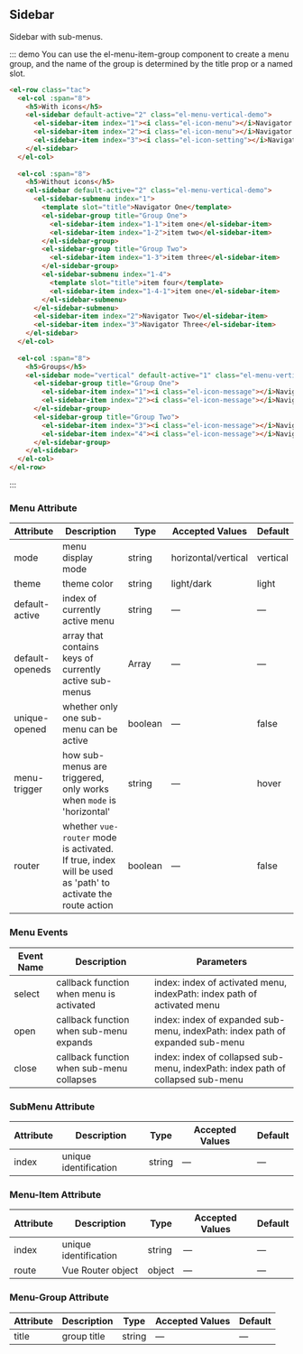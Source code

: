 <style>
  .demo-box.demo-sidebar {
    .el-menu-demo {
      padding-left: 55px;
    }
    .el-menu-vertical-demo {
      width: 210px;
      min-height: 400px;
    }
    .line {
      height: 1px;
      background-color: #e0e6ed;
      margin: 35px -24px;
    }
    h5 {
      font-size: 14px;
      color: #8492a6;
      margin-top: 10px;
    }
    .tac {
      text-align: center;
      
      .el-menu-vertical-demo {
        display: inline-block;
        text-align: left;
      }
    }
  }
</style>


## Sidebar

Sidebar with sub-menus.

::: demo You can use the el-menu-item-group component to create a menu group, and the name of the group is determined by the title prop or a named slot.
```html
<el-row class="tac">
  <el-col :span="8">
    <h5>With icons</h5>
    <el-sidebar default-active="2" class="el-menu-vertical-demo">
      <el-sidebar-item index="1"><i class="el-icon-menu"></i>Navigator One</el-sidebar-item>
      <el-sidebar-item index="2"><i class="el-icon-menu"></i>Navigator Two</el-sidebar-item>
      <el-sidebar-item index="3"><i class="el-icon-setting"></i>Navigator Three</el-sidebar-item>
    </el-sidebar>
  </el-col>
  
  <el-col :span="8">
    <h5>Without icons</h5>
    <el-sidebar default-active="2" class="el-menu-vertical-demo">
      <el-sidebar-submenu index="1">
        <template slot="title">Navigator One</template>
        <el-sidebar-group title="Group One">
          <el-sidebar-item index="1-1">item one</el-sidebar-item>
          <el-sidebar-item index="1-2">item two</el-sidebar-item>
        </el-sidebar-group>
        <el-sidebar-group title="Group Two">
          <el-sidebar-item index="1-3">item three</el-sidebar-item>
        </el-sidebar-group>
        <el-sidebar-submenu index="1-4">
          <template slot="title">item four</template>
          <el-sidebar-item index="1-4-1">item one</el-sidebar-item>
        </el-sidebar-submenu>
      </el-sidebar-submenu>
      <el-sidebar-item index="2">Navigator Two</el-sidebar-item>
      <el-sidebar-item index="3">Navigator Three</el-sidebar-item>
    </el-sidebar>
  </el-col>
  
  <el-col :span="8">
    <h5>Groups</h5>
    <el-sidebar mode="vertical" default-active="1" class="el-menu-vertical-demo">
      <el-sidebar-group title="Group One">
        <el-sidebar-item index="1"><i class="el-icon-message"></i>Navigator One</el-sidebar-item>
        <el-sidebar-item index="2"><i class="el-icon-message"></i>Navigator Two</el-sidebar-item>
      </el-sidebar-group>
      <el-sidebar-group title="Group Two">
        <el-sidebar-item index="3"><i class="el-icon-message"></i>Navigator Three</el-sidebar-item>
        <el-sidebar-item index="4"><i class="el-icon-message"></i>Navigator Four</el-sidebar-item>
      </el-sidebar-group>
    </el-sidebar>
  </el-col>
</el-row>
```
:::



### Menu Attribute
| Attribute      | Description          | Type      | Accepted Values       | Default  |
|---------- |-------- |---------- |-------------  |-------- |
| mode     | menu display mode   | string  |   horizontal/vertical   | vertical |
| theme     | theme color   | string    | light/dark | light |
| default-active | index of currently active menu | string    | — | — |
| default-openeds | array that contains keys of currently active sub-menus  | Array    | — | — |
| unique-opened  |  whether only one sub-menu can be active  | boolean   | — | false   |
| menu-trigger | how sub-menus are triggered, only works when `mode` is 'horizontal' | string    | — | hover |
| router  | whether `vue-router` mode is activated. If true, index will be used as 'path' to activate the route action | boolean   | — | false   |


### Menu Events
| Event Name | Description | Parameters |
|---------- |-------- |---------- |
| select  | callback function when menu is activated | index: index of activated menu, indexPath: index path of activated menu  |
| open  | callback function when sub-menu expands | index: index of expanded sub-menu, indexPath: index path of expanded sub-menu |
| close  | callback function when sub-menu collapses | index: index of collapsed sub-menu, indexPath: index path of collapsed sub-menu |

### SubMenu Attribute
| Attribute      | Description          | Type      | Accepted Values       | Default  |
|---------- |-------- |---------- |-------------  |-------- |
| index     | unique identification   | string  | — | — |

### Menu-Item Attribute
| Attribute      | Description          | Type      | Accepted Values       | Default  |
|---------- |-------- |---------- |-------------  |-------- |
| index     | unique identification   | string  | — | — |
| route     | Vue Router object   | object | — | — |

### Menu-Group Attribute
| Attribute      | Description          | Type      | Accepted Values       | Default  |
|---------- |-------- |---------- |-------------  |-------- |
| title     | group title   | string  | — | — |
